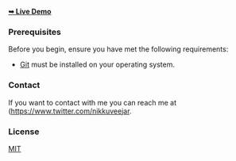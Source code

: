 


  <a href="https://credfill.in"><strong>➥ Live Demo</strong></a>




### Prerequisites

Before you begin, ensure you have met the following requirements:

* [Git](https://git-scm.com/downloads "Download Git") must be installed on your operating system.



### Contact

If you want to contact with me you can reach me at (https://www.twitter.com/nikkuveejar.

### License

[MIT](https://choosealicense.com/licenses/mit/)
